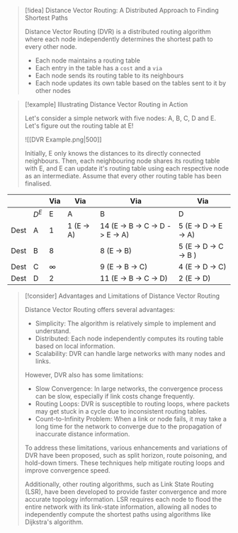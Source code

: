 > [!idea] Distance Vector Routing: A Distributed Approach to Finding Shortest Paths
> 
> Distance Vector Routing (DVR) is a distributed routing algorithm where each node independently determines the shortest path to every other node.
> - Each node maintains a routing table
> - Each entry in the table has a `cost` and a `via`
> - Each node sends its routing table to its neighbours
> - Each node updates its own table based on the tables sent to it by other nodes

> [!example] Illustrating Distance Vector Routing in Action
>
> Let's consider a simple network with five nodes: A, B, C, D and E. Let's figure out the routing table at E!
> 
>![[DVR Example.png|500]]
>
> Initially, E only knows the distances to its directly connected neighbours. Then, each neighbouring node shares its routing table with E, and E can update it's routing table using each respective node as an intermediate. Assume that every other routing table has been finalised. 


|      |       | Via      | Via        | Via                              | Via                   |
| ---- | ----- | -------- | ---------- | -------------------------------- | --------------------- |
|      | $D^E$ | E        | A          | B                                | D                     |
| Dest | A     | 1        | 1 (E -> A) | 14 (E -> B  -> C -> D -> E -> A) | 5 (E -> D -> E -> A)  |
| Dest | B     | 8        |            | 8 (E -> B)                       | 5 (E -> D -> C -> B ) |
| Dest | C     | $\infty$ |            | 9 (E -> B -> C)                  | 4 (E -> D -> C)       |
| Dest | D     | 2        |            | 11 (E -> B -> C -> D)            | 2 (E -> D)            |




> [!consider] Advantages and Limitations of Distance Vector Routing
> 
> Distance Vector Routing offers several advantages:
> - Simplicity: The algorithm is relatively simple to implement and understand.
> - Distributed: Each node independently computes its routing table based on local information.
> - Scalability: DVR can handle large networks with many nodes and links.
> 
> However, DVR also has some limitations:
> - Slow Convergence: In large networks, the convergence process can be slow, especially if link costs change frequently.
> - Routing Loops: DVR is susceptible to routing loops, where packets may get stuck in a cycle due to inconsistent routing tables.
> - Count-to-Infinity Problem: When a link or node fails, it may take a long time for the network to converge due to the propagation of inaccurate distance information.
> 
> To address these limitations, various enhancements and variations of DVR have been proposed, such as split horizon, route poisoning, and hold-down timers. These techniques help mitigate routing loops and improve convergence speed.
> 
> Additionally, other routing algorithms, such as Link State Routing (LSR), have been developed to provide faster convergence and more accurate topology information. LSR requires each node to flood the entire network with its link-state information, allowing all nodes to independently compute the shortest paths using algorithms like Dijkstra's algorithm.